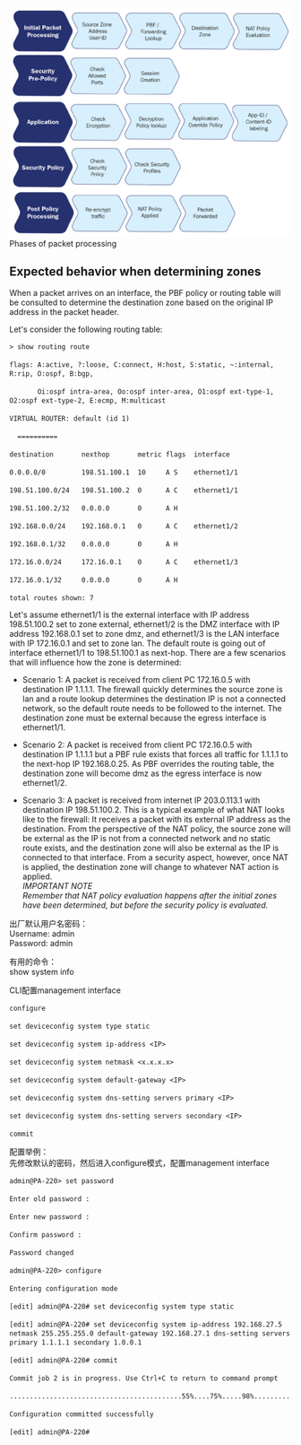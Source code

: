 ![](images/B13292_01_002.jpg "Phases of packet processing")
Phases of packet processing

<div STYLE="page-break-after: always;"></div>

## Expected behavior when determining zones

When a packet arrives on an interface, the PBF policy or routing table will be consulted to determine the destination zone based on the original IP address in the packet header.

Let's consider the following routing table:
```
> show routing route

flags: A:active, ?:loose, C:connect, H:host, S:static, ~:internal, R:rip, O:ospf, B:bgp,

       Oi:ospf intra-area, Oo:ospf inter-area, O1:ospf ext-type-1, O2:ospf ext-type-2, E:ecmp, M:multicast

VIRTUAL ROUTER: default (id 1)

  ==========

destination       nexthop       metric flags  interface    

0.0.0.0/0         198.51.100.1  10     A S    ethernet1/1                  

198.51.100.0/24   198.51.100.2  0      A C    ethernet1/1

198.51.100.2/32   0.0.0.0       0      A H                                      

192.168.0.0/24    192.168.0.1   0      A C    ethernet1/2                  

192.168.0.1/32    0.0.0.0       0      A H         

172.16.0.0/24     172.16.0.1    0      A C    ethernet1/3                  

172.16.0.1/32     0.0.0.0       0      A H                                                                     

total routes shown: 7
```

Let's assume ethernet1/1 is the external interface with IP address 198.51.100.2 set to zone external, ethernet1/2 is the DMZ interface with IP address 192.168.0.1 set to zone dmz, and ethernet1/3 is the LAN interface with IP 172.16.0.1 and set to zone lan. The default route is going out of interface ethernet1/1 to 198.51.100.1 as next-hop. There are a few scenarios that will influence how the zone is determined:

- Scenario 1: A packet is received from client PC 172.16.0.5 with destination IP 1.1.1.1. The firewall quickly determines the source zone is lan and a route lookup determines the destination IP is not a connected network, so the default route needs to be followed to the internet. The destination zone must be external because the egress interface is ethernet1/1.

- Scenario 2: A packet is received from client PC 172.16.0.5 with destination IP 1.1.1.1 but a PBF rule exists that forces all traffic for 1.1.1.1 to the next-hop IP 192.168.0.25. As PBF overrides the routing table, the destination zone will become dmz as the egress interface is now ethernet1/2.

- Scenario 3: A packet is received from internet IP 203.0.113.1 with destination IP 198.51.100.2. This is a typical example of what NAT looks like to the firewall: It receives a packet with its external IP address as the destination. From the perspective of the NAT policy, the source zone will be external as the IP is not from a connected network and no static route exists, and the destination zone will also be external as the IP is connected to that interface. From a security aspect, however, once NAT is applied, the destination zone will change to whatever NAT action is applied.  
*IMPORTANT NOTE  
Remember that NAT policy evaluation happens after the initial zones have been determined, but before the security policy is evaluated.*



出厂默认用户名密码：  
Username: admin  
Password: admin


有用的命令：  
show system info

CLI配置management interface
```
configure

set deviceconfig system type static

set deviceconfig system ip-address <IP>

set deviceconfig system netmask <x.x.x.x>

set deviceconfig system default-gateway <IP>

set deviceconfig system dns-setting servers primary <IP>

set deviceconfig system dns-setting servers secondary <IP>

commit
```


配置举例：  
先修改默认的密码，然后进入configure模式，配置management interface
```
admin@PA-220> set password

Enter old password :

Enter new password :

Confirm password :

Password changed

admin@PA-220> configure

Entering configuration mode

[edit] admin@PA-220# set deviceconfig system type static

[edit] admin@PA-220# set deviceconfig system ip-address 192.168.27.5 netmask 255.255.255.0 default-gateway 192.168.27.1 dns-setting servers primary 1.1.1.1 secondary 1.0.0.1

[edit] admin@PA-220# commit

Commit job 2 is in progress. Use Ctrl+C to return to command prompt

...........................................55%....75%.....98%.......................100%

Configuration committed successfully

[edit] admin@PA-220#
```